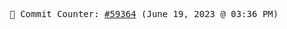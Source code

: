 <p align="center">
    <samp>
        📮 Commit Counter: <a href="https://github.com/Javascript-void0/Javascript-void0/commits/main">#59364</a> (June 19, 2023 @ 03:36 PM)
    </samp>
</p>